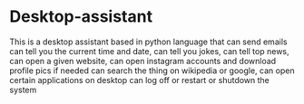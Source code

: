 # Desktop-assistant
This is a desktop assistant based in python language that 
            can send emails
            can tell you the current time and date,
            can tell you jokes,
            can tell top news,
            can open a given website,
            can open instagram accounts and download profile pics if needed
            can search the thing on wikipedia or google,
            can open certain applications on desktop
            can log off or restart or shutdown the system
            
